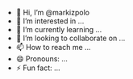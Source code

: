 - 👋 Hi, I’m @markizpolo
- 👀 I’m interested in ...
- 🌱 I’m currently learning ...
- 💞️ I’m looking to collaborate on ...
- 📫 How to reach me ...
- 😄 Pronouns: ...
- ⚡ Fun fact: ...

<!---
markizpolo/markizpolo is a ✨ special ✨ repository because its `README.md` (this file) appears on your GitHub profile.
You can click the Preview link to take a look at your changes.
--->
